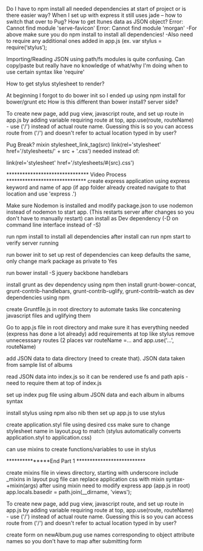 Do I have to npm install all needed dependencies at start of project or is there easier way?
When I set up with express it still uses jade – how to switch that over to Pug?
How to get Itunes data as JSON object?
Error: Cannot find module 'serve-favicon'
Error: Cannot find module 'morgan'
	-For above make sure you do npm install to install all dependencies!
	-Also need to require any additional ones added in app.js (ex. var stylus = require(‘stylus’);
	
Importing/Reading JSON using path/fs modules is quite confusing. Can copy/paste but really have
no knowledge of what/why I'm doing
  when to use certain syntax like 'require'

How to get stylus stylesheet to render?

At beginning I forgot to do bower init so I ended up using npm install for bower/grunt etc
  How is this different than bower install? server side?
  
To create new page, add pug view, javascript route, and set up route in app.js by adding variable requiring route at top,
app.use(route, routeName) - use ('/') instead of actual route name. Guessing this is so you can access route from ('/') and doesn't 
refer to actual location typed in by user?

Pug Break?
mixin stylesheet_link_tag(src)
  link(rel='stylesheet' href='/stylesheets/' + src + '.css') needed instead of:
  
  link(rel='stylesheet' href='/stylesheets/#{src}.css')





******************************* Video Process ******************************
create express application using express keyword and name of app (if app folder already
created navigate to that location and use 'express .')

Make sure Nodemon is installed and modify package.json to use nodemon instead of nodemon
to start app. (This restarts server after changes so you don't have to manually restart)
  can install as Dev dependency (-D on command line interface instead of -S)
  
run npm install to install all dependencies
  after install can run npm start to verify server running
  
run bower init to set up rest of dependencies
  can keep defaults the same, only change mark package as private to Yes
  
run bower install -S jquery backbone handlebars

install grunt as dev dependency using npm
  then install grunt-bower-concat, grunt-contrib-handlebars, grunt-contrib-uglify, 
  grunt-contrib-watch as dev dependencies using npm
  
create Gruntfile.js in root directory to automate tasks like concatening javascript files
and uglifying them
  
Go to app.js file in root directory and make sure it has everything needed (express has done a lot already)
  add requirements at top like stylus
  remove unnecesssary routes (2 places var routeName =... and app.use('...', routeName)
  
add JSON data to data directory (need to create that). JSON data taken from sample list of albums

read JSON data into index.js so it can be rendered
  use fs and path apis - need to require them at top of index.js
  
set up index pug file using album JSON data and each album in albums syntax

install stylus using npm also nib
  then set up app.js to use stylus
  
create application.styl file using desired css
  make sure to change stylesheet name in layout.pug to match (stylus automatically converts
  application.styl to application.css)
  
can use mixins to create functions/variables to use in stylus

***************End Part 1 **************************

create mixins file in views directory, starting with underscore
include _mixins in layout pug file
  can replace application css with mixin syntax- +mixin(args)
after using mixin need to modify express app (app.js in root)
  app.locals.basedir = path.join(__dirname, 'views');
  

To create new page, add pug view, javascript route, and set up route in app.js by adding variable requiring route at top,
app.use(route, routeName) - use ('/') instead of actual route name. Guessing this is so you can access route from ('/') and doesn't 
refer to actual location typed in by user?

create form on newAlbum.pug
  use names corresponding to object attribute names so you don't have to map after submitting form







  




